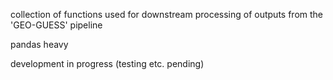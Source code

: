 collection of functions used for downstream processing of outputs from the 'GEO-GUESS' pipeline

pandas heavy

development in progress (testing etc. pending)